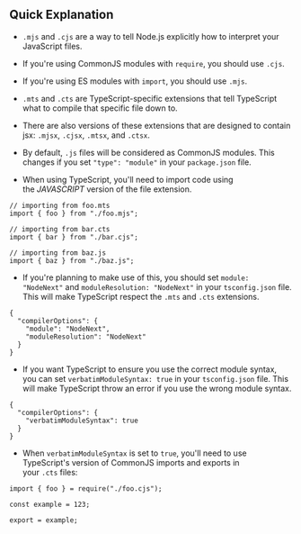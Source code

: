 ## Quick Explanation

- `.mjs` and `.cjs` are a way to tell Node.js explicitly how to interpret your JavaScript files.
    
- If you're using CommonJS modules with `require`, you should use `.cjs`.
    
- If you're using ES modules with `import`, you should use `.mjs`.
    
- `.mts` and `.cts` are TypeScript-specific extensions that tell TypeScript what to compile that specific file down to.
    
- There are also versions of these extensions that are designed to contain jsx: `.mjsx`, `.cjsx`, `.mtsx`, and `.ctsx`.
    
- By default, `.js` files will be considered as CommonJS modules. This changes if you set `"type": "module"` in your `package.json` file.
    
- When using TypeScript, you'll need to import code using the _JAVASCRIPT_ version of the file extension.
    

```
// importing from foo.mts
import { foo } from "./foo.mjs";

// importing from bar.cts
import { bar } from "./bar.cjs";

// importing from baz.js
import { baz } from "./baz.js";
```

- If you're planning to make use of this, you should set `module: "NodeNext"` and `moduleResolution: "NodeNext"` in your `tsconfig.json` file. This will make TypeScript respect the `.mts` and `.cts` extensions.

```
{
  "compilerOptions": {
    "module": "NodeNext",
    "moduleResolution": "NodeNext"
  }
}
```

- If you want TypeScript to ensure you use the correct module syntax, you can set `verbatimModuleSyntax: true` in your `tsconfig.json` file. This will make TypeScript throw an error if you use the wrong module syntax.

```
{
  "compilerOptions": {
    "verbatimModuleSyntax": true
  }
}
```

- When `verbatimModuleSyntax` is set to `true`, you'll need to use TypeScript's version of CommonJS imports and exports in your `.cts` files:

```
import { foo } = require("./foo.cjs");

const example = 123;

export = example;
```